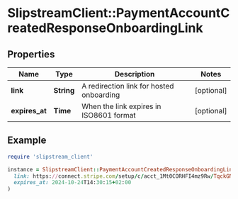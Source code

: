 # SlipstreamClient::PaymentAccountCreatedResponseOnboardingLink

## Properties

| Name | Type | Description | Notes |
| ---- | ---- | ----------- | ----- |
| **link** | **String** | A redirection link for hosted onboarding | [optional] |
| **expires_at** | **Time** | When the link expires in ISO8601 format | [optional] |

## Example

```ruby
require 'slipstream_client'

instance = SlipstreamClient::PaymentAccountCreatedResponseOnboardingLink.new(
  link: https://connect.stripe.com/setup/c/acct_1Mt0CORHFI4mz9Rw/TqckGNUHg2mG,
  expires_at: 2024-10-24T14:30:15+02:00
)
```

